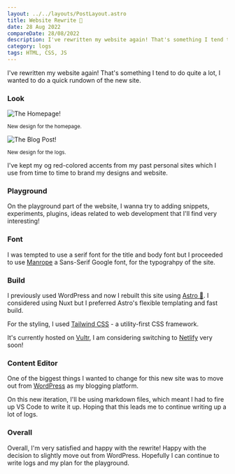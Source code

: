 ```yaml
---
layout: ../../layouts/PostLayout.astro
title: Website Rewrite 📝
date: 28 Aug 2022
compareDate: 28/08/2022
description: I've rewritten my website again! That's something I tend to do quite a lot, I wanted to do a quick rundown of the new site.
category: logs
tags: HTML, CSS, JS
---
```


I've rewritten my website again! That's something I tend to do quite a lot, I wanted to do a quick rundown of the new site.

### **Look**

![The Homepage!](/assets/img/homepage.png)

<small class="block text-center mt-4 mb-8">New design for the homepage.</small>

![The Blog Post!](/assets/img/posts.png)

<small class="block text-center mt-4 mb-8">New design for the logs.</small>

I've kept my og red-colored accents from my past personal sites which I use from time to time to brand my designs and website.

### **Playground**

On the playground part of the website, I wanna try to adding snippets, experiments, plugins, ideas related to web development that I'll find very interesting!

### **Font**

I was tempted to use a serif font for the title and body font but I proceeded to use [Manrope](https://fonts.google.com/specimen/Manrope) a Sans-Serif Google font, for the typograhpy of the site.


### **Build**

I previously used WordPress and now I rebuilt this site using [Astro 🚀](https://astro.build/). I considered using Nuxt but I preferred Astro's flexible templating and fast build. 

For the styling, I used [Tailwind CSS](https://tailwindcss.com/) - a utility-first CSS framework.

It's currently hosted on [Vultr](https://www.vultr.com/), I am considering switching to [Netlify](https://www.netlify.com/) very soon!

### **Content Editor**

One of the biggest things I wanted to change for this new site was to move out from [WordPress](https://wordpress.com/) as my blogging platform.

On this new iteration, I'll be using markdown files, which meant I had to fire up VS Code to write it up. Hoping that this leads me to continue writing up a lot of logs.

### **Overall**

Overall, I'm very satisfied and happy with the rewrite! Happy with the decision to slightly move out from WordPress. Hopefully I can continue to write logs and my plan for the playground.